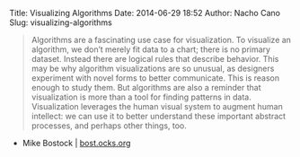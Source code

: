 Title: Visualizing Algorithms
Date: 2014-06-29 18:52
Author: Nacho Cano
Slug: visualizing-algorithms

> Algorithms are a fascinating use case for visualization. To visualize
> an algorithm, we don’t merely fit data to a chart; there is no primary
> dataset. Instead there are logical rules that describe behavior. This
> may be why algorithm visualizations are so unusual, as designers
> experiment with novel forms to better communicate. This is reason
> enough to study them. But algorithms are also a reminder that
> visualization is more than a tool for finding patterns in data.
> Visualization leverages the human visual system to augment human
> intellect: we can use it to better understand these important abstract
> processes, and perhaps other things, too.

- Mike Bostock | [bost.ocks.org][]

  [bost.ocks.org]: http://bost.ocks.org/mike/algorithms/
    "Visualizing Algorithms"
